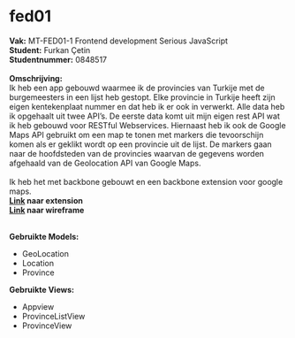 # fed01

__Vak:__ MT-FED01-1 Frontend development Serious JavaScript<br>
__Student:__ Furkan Çetin<br>
__Studentnummer:__ 0848517<br>
<br>
__Omschrijving:__<br>
Ik heb een app gebouwd waarmee ik de provincies van Turkije met de burgemeesters in een lijst heb gestopt. Elke provincie in Turkije heeft zijn eigen kentekenplaat nummer en dat heb ik er ook in verwerkt. Alle data heb ik opgehaalt uit twee API’s. De eerste data komt uit mijn eigen rest API wat ik heb gebouwd voor RESTful Webservices. Hiernaast heb ik ook de Google Maps API gebruikt om een map te tonen met markers die tevoorschijn komen als er geklikt wordt op een provincie uit de lijst. De markers gaan naar de hoofdsteden van de provincies waarvan de gegevens worden afgehaald van de Geolocation API van Google Maps. 
<br><br>
Ik heb het met backbone gebouwt en een backbone extension voor google maps.
<br>
__[Link](https://github.com/eschwartz/backbone.googlemaps) naar extension__
<br>
__[Link](https://wireframe.cc/7KIGbW) naar wireframe__
<br><br>

__Gebruikte Models:__
- GeoLocation
- Location
- Province

__Gebruikte Views:__
- Appview
- ProvinceListView
- ProvinceView

